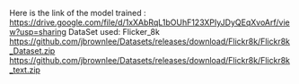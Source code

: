 Here is the link of the model trained :   https://drive.google.com/file/d/1xXAbRqL1bOUhF123XPIyJDyQEqXvoArf/view?usp=sharing
DataSet used: Flicker_8k
https://github.com/jbrownlee/Datasets/releases/download/Flickr8k/Flickr8k_Dataset.zip
https://github.com/jbrownlee/Datasets/releases/download/Flickr8k/Flickr8k_text.zip
